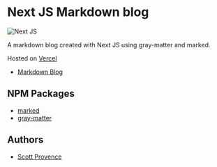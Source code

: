 # Next JS Markdown blog

![Next JS](https://img.shields.io/badge/Next-black?style=for-the-badge&logo=next.js&logoColor=white)

A markdown blog created with Next JS using gray-matter and marked.

Hosted on [Vercel](https://vercel.com)

- [Markdown Blog](https://next-js-markdown-blog-rosy.vercel.app/)

## NPM Packages

- [marked](https://github.com/markedjs/marked)
- [gray-matter](https://github.com/jonschlinkert/gray-matter)

## Authors

- [Scott Provence](https://www.github.com/scopro220)
